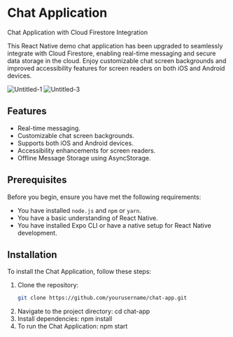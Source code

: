 # Chat Application

Chat Application with Cloud Firestore Integration

This React Native demo chat application has been upgraded to seamlessly integrate with Cloud Firestore, enabling real-time messaging and secure data storage in the cloud. Enjoy customizable chat screen backgrounds and improved accessibility features for screen readers on both iOS and Android devices.

![Untitled-1](https://github.com/pablocubo/ChatApp/assets/135388057/8ebf2d37-ee92-4d0d-b7e4-3c9ce462791a)
![Untitled-3](https://github.com/pablocubo/ChatApp/assets/135388057/72e59556-2da4-4d84-b417-82a3c31f0984)


## Features

- Real-time messaging.
- Customizable chat screen backgrounds.
- Supports both iOS and Android devices.
- Accessibility enhancements for screen readers.
- Offline Message Storage using AsyncStorage.

## Prerequisites

Before you begin, ensure you have met the following requirements:
- You have installed `node.js` and `npm` or `yarn`.
- You have a basic understanding of React Native.
- You have installed Expo CLI or have a native setup for React Native development.

## Installation

To install the Chat Application, follow these steps:

1. Clone the repository:
   ```bash
   git clone https://github.com/yourusername/chat-app.git

2. Navigate to the project directory: cd chat-app
3. Install dependencies: npm install
4. To run the Chat Application: npm start
